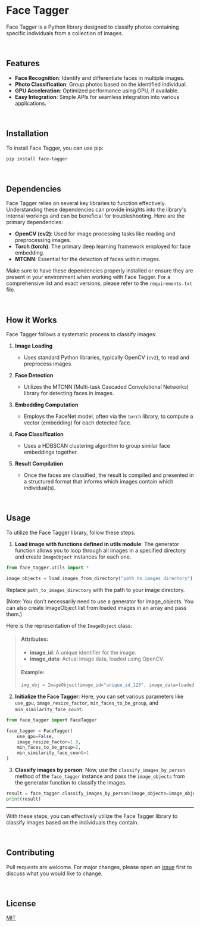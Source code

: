 # Face Tagger

Face Tagger is a Python library designed to classify photos containing specific individuals from a collection of images.

<br>

## Features

- **Face Recognition**: Identify and differentiate faces in multiple images.
- **Photo Classification**: Group photos based on the identified individual.
- **GPU Acceleration**: Optimized performance using GPU, if available.
- **Easy Integration**: Simple APIs for seamless integration into various applications.

<br>

## Installation

To install Face Tagger, you can use pip:

```bash
pip install face-tagger
```

<br>

## Dependencies

Face Tagger relies on several key libraries to function effectively. Understanding these dependencies can provide insights into the library's internal workings and can be beneficial for troubleshooting. Here are the primary dependencies:

- **OpenCV (cv2)**: Used for image processing tasks like reading and preprocessing images.
- **Torch (torch)**: The primary deep learning framework employed for face embedding.
- **MTCNN**: Essential for the detection of faces within images.

Make sure to have these dependencies properly installed or ensure they are present in your environment when working with Face Tagger. For a comprehensive list and exact versions, please refer to the `requirements.txt` file.

<br>

## How it Works

Face Tagger follows a systematic process to classify images:

1. **Image Loading**
    - Uses standard Python libraries, typically OpenCV (`cv2`), to read and preprocess images.
    
2. **Face Detection**
    - Utilizes the MTCNN (Multi-task Cascaded Convolutional Networks) library for detecting faces in images.

3. **Embedding Computation**
    - Employs the FaceNet model, often via the `torch` library, to compute a vector (embedding) for each
      detected face.

4. **Face Classification**
    - Uses a HDBSCAN clustering algorithm to group similar face embeddings together.

5. **Result Compilation**
    - Once the faces are classified, the result is compiled and presented in a structured format that informs which
      images contain which individual(s).

<br>

## Usage

To utilize the Face Tagger library, follow these steps:

1. **Load image with functions defined in utils module**:
   The generator function allows you to loop through all images in a specified directory and create `ImageObject`
   instances for each one.

```python
from face_tagger.utils import *

image_objects = load_images_from_directory("path_to_images_directory")
```

Replace `path_to_images_directory` with the path to your image directory.

(Note: You don't necessarily need to use a generator for image_objects. You can also create ImageObject list from loaded
images in an array and pass them.)

Here is the representation of the `ImageObject` class:

> #### Attributes:
> - **image_id**: A unique identifier for the image.
> - **image_data**: Actual image data, loaded using OpenCV.
>
> #### Example:
> ```python
> img_obj = ImageObject(image_id="unique_id_123", image_data=loaded_image_data)
> ```

2. **Initialize the Face Tagger**:
   Here, you can set various parameters like `use_gpu`, `image_resize_factor`, `min_faces_to_be_group`,
   and `min_similarity_face_count`.

```python
from face_tagger import FaceTagger

face_tagger = FaceTagger(
    use_gpu=False,
    image_resize_factor=1.0,
    min_faces_to_be_group=2,
    min_similarity_face_count=1
)
```

3. **Classify images by person**:
   Now, use the `classify_images_by_person` method of the `face_tagger` instance and pass the `image_objects` from the
   generator function to classify the images.

```python
result = face_tagger.classify_images_by_person(image_objects=image_objects)
print(result)
```

---

With these steps, you can effectively utilize the Face Tagger library to classify images based on the individuals they
contain.

<br>

## Contributing

Pull requests are welcome. For major changes, please open an [issue]('https://github.com/Face-Tagger/facetagger-lib/issues/new') first to discuss what you would like to change.

<br>

## License

[MIT](https://github.com/Face-Tagger/facetagger-lib/blob/main/LICENSE)
